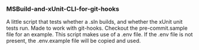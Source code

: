 
### MSBuild-and-xUnit-CLI-for-git-hooks

A little script that tests whether a .sln builds, and whether the xUnit unit tests run. Made to work with git-hooks.
Checkout the pre-commit.sample file for an example.
This script makes use of a .env file.
If the .env file is not present, the .env.example file will be copied and used.